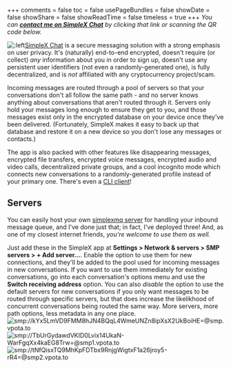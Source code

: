 +++
comments = false
toc = false
usePageBundles = false
showDate = false
showShare = false
showReadTime = false
timeless = true
+++
*You can **[contact me on SimpleX Chat](https://simplex.chat/contact/#/?v=1-2&smp=smp%3A%2F%2FkYx5LmVD9FMM8hJN4BQqL4WmeUNZn8ipXsX2UkBoiHE%3D%40smp.vpota.to%2FFLy56WLZ79Xda3gW0BjUWDotP6uaparF%23%2F%3Fv%3D1-2%26dh%3DMCowBQYDK2VuAyEAZTkRAbrxefYZbb5Qypb9BXfuN0X0tzSPEv682DkNcn0%253D)** by clicking that link or scanning the QR code below.*

![:left](/images/simplex-invite.png)[SimpleX Chat](https://simplex.chat/) is a secure messaging solution with a strong emphasis on user privacy. It's (naturally) end-to-end encrypted, doesn't require (or collect) *any* information about you in order to sign up, doesn't use any persistent user identifiers (not even a randomly-generated one), is fully decentralized, and is *not* affiliated with any cryptocurrency project/scam.

Incoming messages are routed through a pool of servers so that your conversations don't all follow the same path - and no server knows anything about conversations that aren't routed through it. Servers only hold your messages long enough to ensure they get to you, and those messages exist only in the encrypted database on your device once they've been delivered. (Fortunately, SimpleX makes it easy to back up that database and restore it on a new device so you don't lose any messages or contacts.)

The app is also packed with other features like disappearing messages, encrypted file transfers, encrypted voice messages, encrypted audio and video calls, decentralized private groups, and a cool incognito mode which connects new conversations to a randomly-generated profile instead of your primary one. There's even a [CLI client](https://github.com/simplex-chat/simplex-chat/blob/stable/docs/CLI.md)!

## Servers
You can easily host your own [simplexmq server](https://github.com/simplex-chat/simplexmq) for handling your inbound message queue, and I've done just that; in fact, I've deployed three! And, as one of my closest internet friends, *you're welcome to use them as well.*

Just add these in the SimpleX app at **Settings > Network & servers > SMP servers > + Add server...**. Enable the option to use them for new connections, and they'll be added to the pool used for incoming messages in new conversations. If you want to use them immediately for existing conversations, go into each conversation's options menu and use the **Switch receiving address** option. You can also *disable* the option to use the default servers for new conversations if you only want messages to be routed through specific servers, but that does increase the likelikhood of concurrent conversations being routed the same way. More servers, more path options, less metadata in any one place.
![smp://kYx5LmVD9FMM8hJN4BQqL4WmeUNZn8ipXsX2UkBoiHE=@smp.vpota.to](/images/smp-vpota-to.png)
![smp://TbUrGydawdVKID0Lvix14UkaN-WarFgqXx4kaEG8Trw=@smp1.vpota.to](/images/smp1-vpota-to.png)
![smp://tNfQisxTQ9MhKpFDTbx9RnjgWigtxF1a26jroy5-rR4=@smp2.vpota.to](/images/smp2-vpota-to.png)


